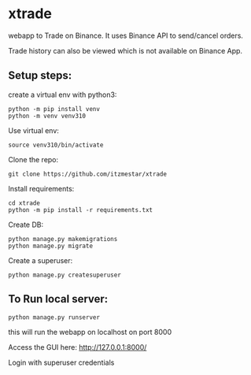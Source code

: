 # xtrade

webapp to Trade on Binance.
It uses Binance API to send/cancel orders.

Trade history can also be viewed which is not available on Binance App.

## Setup steps:

create a virtual env with python3:

```commandline
python -m pip install venv
python -m venv venv310
```

Use virtual env:

```commandline
source venv310/bin/activate
```

Clone the repo:
```commandline
git clone https://github.com/itzmestar/xtrade
```

Install requirements:
```commandline
cd xtrade
python -m pip install -r requirements.txt
```

Create DB:
```commandline
python manage.py makemigrations
python manage.py migrate
```

Create a superuser:
```commandline
python manage.py createsuperuser
```

## To Run local server:
```commandline
python manage.py runserver
```

this will run the webapp on localhost on port 8000

Access the GUI here: http://127.0.0.1:8000/

Login with superuser credentials
